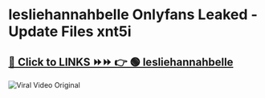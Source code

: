 
 # lesliehannahbelle Onlyfans Leaked - Update Files xnt5i

## <h2><a href="https://clipsfans.com/lesliehannahbelle&ref=git">🔗 Click to LINKS ⏩⏩ 👉 🟢 lesliehannahbelle </a></h2>

<a href="https://clipsfans.com/lesliehannahbelle&ref=git" rel="nofollow" data-target="animated-image.originalLink"><img src="https://i.ibb.co.com/xMMVF88/686577567.gif" alt="Viral Video Original" style="max-width: 100%; display: inline-block;" data-target="animated-image.originalImage"></a>

